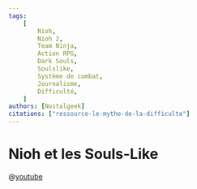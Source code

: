 ```yaml
---
tags:
    [
        Nioh,
        Nioh 2,
        Team Ninja,
        Action RPG,
        Dark Souls,
        Soulslike,
        Système de combat,
        Journalisme,
        Difficulté,
    ]
authors: [Nostalgeek]
citations: ["ressource-le-mythe-de-la-difficulte"]
---
```


# Nioh et les Souls-Like

@[youtube](https://www.youtube.com/watch?v=yfrJW49aSdk)
